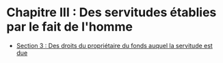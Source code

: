 # Chapitre III : Des servitudes établies par le fait de l'homme

- [Section 3 : Des droits du propriétaire du fonds auquel la servitude est due](section-3)
